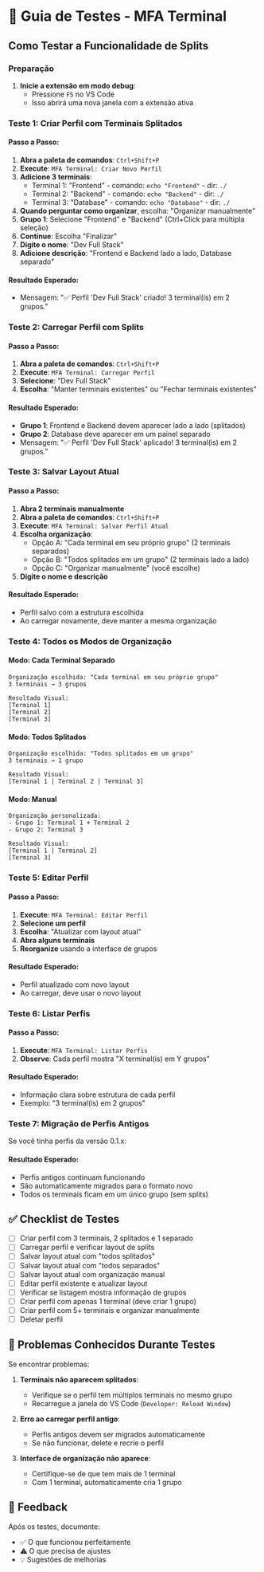 # 🧪 Guia de Testes - MFA Terminal

## Como Testar a Funcionalidade de Splits

### Preparação

1. **Inicie a extensão em modo debug**:
   - Pressione `F5` no VS Code
   - Isso abrirá uma nova janela com a extensão ativa

### Teste 1: Criar Perfil com Terminais Splitados

#### Passo a Passo:

1. **Abra a paleta de comandos**: `Ctrl+Shift+P`
2. **Execute**: `MFA Terminal: Criar Novo Perfil`
3. **Adicione 3 terminais**:
   - Terminal 1: "Frontend" - comando: `echo "Frontend"` - dir: `./`
   - Terminal 2: "Backend" - comando: `echo "Backend"` - dir: `./`
   - Terminal 3: "Database" - comando: `echo "Database"` - dir: `./`
4. **Quando perguntar como organizar**, escolha: "Organizar manualmente"
5. **Grupo 1**: Selecione "Frontend" e "Backend" (Ctrl+Click para múltipla seleção)
6. **Continue**: Escolha "Finalizar"
7. **Digite o nome**: "Dev Full Stack"
8. **Adicione descrição**: "Frontend e Backend lado a lado, Database separado"

#### Resultado Esperado:
- Mensagem: "✅ Perfil 'Dev Full Stack' criado! 3 terminal(is) em 2 grupos."

### Teste 2: Carregar Perfil com Splits

#### Passo a Passo:

1. **Abra a paleta de comandos**: `Ctrl+Shift+P`
2. **Execute**: `MFA Terminal: Carregar Perfil`
3. **Selecione**: "Dev Full Stack"
4. **Escolha**: "Manter terminais existentes" ou "Fechar terminais existentes"

#### Resultado Esperado:
- **Grupo 1**: Frontend e Backend devem aparecer lado a lado (splitados)
- **Grupo 2**: Database deve aparecer em um painel separado
- Mensagem: "✅ Perfil 'Dev Full Stack' aplicado! 3 terminal(is) em 2 grupos."

### Teste 3: Salvar Layout Atual

#### Passo a Passo:

1. **Abra 2 terminais manualmente**
2. **Abra a paleta de comandos**: `Ctrl+Shift+P`
3. **Execute**: `MFA Terminal: Salvar Perfil Atual`
4. **Escolha organização**: 
   - Opção A: "Cada terminal em seu próprio grupo" (2 terminais separados)
   - Opção B: "Todos splitados em um grupo" (2 terminais lado a lado)
   - Opção C: "Organizar manualmente" (você escolhe)
5. **Digite o nome e descrição**

#### Resultado Esperado:
- Perfil salvo com a estrutura escolhida
- Ao carregar novamente, deve manter a mesma organização

### Teste 4: Todos os Modos de Organização

#### Modo: Cada Terminal Separado

```
Organização escolhida: "Cada terminal em seu próprio grupo"
3 terminais → 3 grupos

Resultado Visual:
[Terminal 1]
[Terminal 2]
[Terminal 3]
```

#### Modo: Todos Splitados

```
Organização escolhida: "Todos splitados em um grupo"
3 terminais → 1 grupo

Resultado Visual:
[Terminal 1 | Terminal 2 | Terminal 3]
```

#### Modo: Manual

```
Organização personalizada:
- Grupo 1: Terminal 1 + Terminal 2
- Grupo 2: Terminal 3

Resultado Visual:
[Terminal 1 | Terminal 2]
[Terminal 3]
```

### Teste 5: Editar Perfil

#### Passo a Passo:

1. **Execute**: `MFA Terminal: Editar Perfil`
2. **Selecione um perfil**
3. **Escolha**: "Atualizar com layout atual"
4. **Abra alguns terminais**
5. **Reorganize** usando a interface de grupos

#### Resultado Esperado:
- Perfil atualizado com novo layout
- Ao carregar, deve usar o novo layout

### Teste 6: Listar Perfis

#### Passo a Passo:

1. **Execute**: `MFA Terminal: Listar Perfis`
2. **Observe**: Cada perfil mostra "X terminal(is) em Y grupos"

#### Resultado Esperado:
- Informação clara sobre estrutura de cada perfil
- Exemplo: "3 terminal(is) em 2 grupos"

### Teste 7: Migração de Perfis Antigos

Se você tinha perfis da versão 0.1.x:

#### Resultado Esperado:
- Perfis antigos continuam funcionando
- São automaticamente migrados para o formato novo
- Todos os terminais ficam em um único grupo (sem splits)

## ✅ Checklist de Testes

- [ ] Criar perfil com 3 terminais, 2 splitados e 1 separado
- [ ] Carregar perfil e verificar layout de splits
- [ ] Salvar layout atual com "todos splitados"
- [ ] Salvar layout atual com "todos separados"
- [ ] Salvar layout atual com organização manual
- [ ] Editar perfil existente e atualizar layout
- [ ] Verificar se listagem mostra informação de grupos
- [ ] Criar perfil com apenas 1 terminal (deve criar 1 grupo)
- [ ] Criar perfil com 5+ terminais e organizar manualmente
- [ ] Deletar perfil

## 🐛 Problemas Conhecidos Durante Testes

Se encontrar problemas:

1. **Terminais não aparecem splitados**:
   - Verifique se o perfil tem múltiplos terminais no mesmo grupo
   - Recarregue a janela do VS Code (`Developer: Reload Window`)

2. **Erro ao carregar perfil antigo**:
   - Perfis antigos devem ser migrados automaticamente
   - Se não funcionar, delete e recrie o perfil

3. **Interface de organização não aparece**:
   - Certifique-se de que tem mais de 1 terminal
   - Com 1 terminal, automaticamente cria 1 grupo

## 📝 Feedback

Após os testes, documente:
- ✅ O que funcionou perfeitamente
- ⚠️ O que precisa de ajustes
- 💡 Sugestões de melhorias

